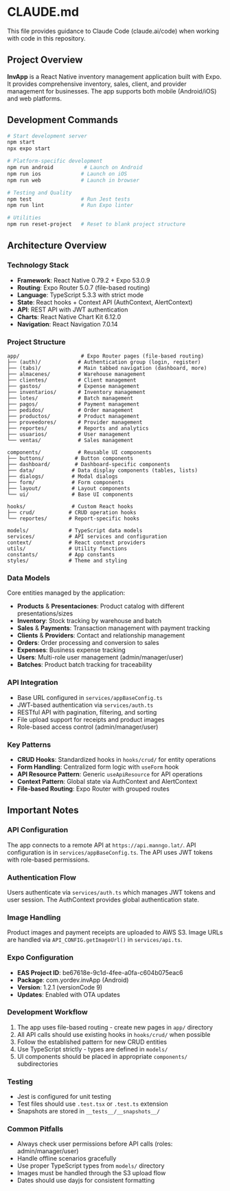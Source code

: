 # CLAUDE.md

This file provides guidance to Claude Code (claude.ai/code) when working with code in this repository.

## Project Overview

**InvApp** is a React Native inventory management application built with Expo. It provides comprehensive inventory, sales, client, and provider management for businesses. The app supports both mobile (Android/iOS) and web platforms.

## Development Commands

```bash
# Start development server
npm start
npx expo start

# Platform-specific development
npm run android          # Launch on Android
npm run ios             # Launch on iOS  
npm run web             # Launch in browser

# Testing and Quality
npm test                # Run Jest tests
npm run lint            # Run Expo linter

# Utilities
npm run reset-project   # Reset to blank project structure
```

## Architecture Overview

### Technology Stack
- **Framework**: React Native 0.79.2 + Expo 53.0.9
- **Routing**: Expo Router 5.0.7 (file-based routing)
- **Language**: TypeScript 5.3.3 with strict mode
- **State**: React hooks + Context API (AuthContext, AlertContext)
- **API**: REST API with JWT authentication
- **Charts**: React Native Chart Kit 6.12.0
- **Navigation**: React Navigation 7.0.14

### Project Structure
```
app/                    # Expo Router pages (file-based routing)
├── (auth)/            # Authentication group (login, register)
├── (tabs)/            # Main tabbed navigation (dashboard, more)
├── almacenes/         # Warehouse management
├── clientes/          # Client management  
├── gastos/            # Expense management
├── inventarios/       # Inventory management
├── lotes/             # Batch management
├── pagos/             # Payment management
├── pedidos/           # Order management
├── productos/         # Product management
├── proveedores/       # Provider management
├── reportes/          # Reports and analytics
├── usuarios/          # User management
└── ventas/            # Sales management

components/            # Reusable UI components
├── buttons/          # Button components
├── dashboard/        # Dashboard-specific components
├── data/            # Data display components (tables, lists)
├── dialogs/         # Modal dialogs
├── form/            # Form components
├── layout/          # Layout components
└── ui/              # Base UI components

hooks/               # Custom React hooks
├── crud/           # CRUD operation hooks
└── reportes/       # Report-specific hooks

models/             # TypeScript data models
services/           # API services and configuration
context/            # React context providers
utils/              # Utility functions
constants/          # App constants
styles/             # Theme and styling
```

### Data Models
Core entities managed by the application:
- **Products** & **Presentaciones**: Product catalog with different presentations/sizes
- **Inventory**: Stock tracking by warehouse and batch
- **Sales** & **Payments**: Transaction management with payment tracking
- **Clients** & **Providers**: Contact and relationship management
- **Orders**: Order processing and conversion to sales
- **Expenses**: Business expense tracking
- **Users**: Multi-role user management (admin/manager/user)
- **Batches**: Product batch tracking for traceability

### API Integration
- Base URL configured in `services/appBaseConfig.ts`
- JWT-based authentication via `services/auth.ts`
- RESTful API with pagination, filtering, and sorting
- File upload support for receipts and product images
- Role-based access control (admin/manager/user)

### Key Patterns
- **CRUD Hooks**: Standardized hooks in `hooks/crud/` for entity operations
- **Form Handling**: Centralized form logic with `useForm` hook
- **API Resource Pattern**: Generic `useApiResource` for API operations
- **Context Pattern**: Global state via AuthContext and AlertContext
- **File-based Routing**: Expo Router with grouped routes

## Important Notes

### API Configuration
The app connects to a remote API at `https://api.manngo.lat/`. API configuration is in `services/appBaseConfig.ts`. The API uses JWT tokens with role-based permissions.

### Authentication Flow
Users authenticate via `services/auth.ts` which manages JWT tokens and user session. The AuthContext provides global authentication state.

### Image Handling
Product images and payment receipts are uploaded to AWS S3. Image URLs are handled via `API_CONFIG.getImageUrl()` in `services/api.ts`.

### Expo Configuration
- **EAS Project ID**: be67618e-9c1d-4fee-a0fa-c604b075eac6
- **Package**: com.yordev.invApp (Android)
- **Version**: 1.2.1 (versionCode 9)
- **Updates**: Enabled with OTA updates

### Development Workflow
1. The app uses file-based routing - create new pages in `app/` directory
2. All API calls should use existing hooks in `hooks/crud/` when possible
3. Follow the established pattern for new CRUD entities
4. Use TypeScript strictly - types are defined in `models/`
5. UI components should be placed in appropriate `components/` subdirectories

### Testing
- Jest is configured for unit testing
- Test files should use `.test.tsx` or `.test.ts` extension
- Snapshots are stored in `__tests__/__snapshots__/`

### Common Pitfalls
- Always check user permissions before API calls (roles: admin/manager/user)
- Handle offline scenarios gracefully
- Use proper TypeScript types from `models/` directory
- Images must be handled through the S3 upload flow
- Dates should use dayjs for consistent formatting